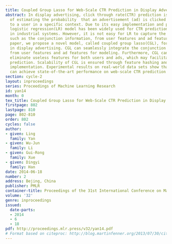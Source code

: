 ```yaml
---
title: Coupled Group Lasso for Web-Scale CTR Prediction in Display Advertising
abstract: In display advertising, click through rate(CTR) prediction is the problem
  of estimating the probability  that an advertisement (ad) is clicked when displayed
  to a user in a specific context. Due to its easy implementation and promising performance,
  logistic regression(LR) model has been widely used for CTR prediction, especially
  in industrial systems. However, it is not easy for LR to capture the nonlinear information,
  such as the conjunction information, from user features and ad features. In this
  paper, we propose a novel model, called coupled group lasso(CGL), for CTR prediction
  in display advertising. CGL can seamlessly integrate the conjunction information
  from user features and ad features for modeling. Furthermore, CGL can automatically
  eliminate useless features for both users and ads, which may facilitate fast online
  prediction. Scalability of CGL is ensured through feature hashing and distributed
  implementation. Experimental results on real-world data sets show that our CGL model
  can achieve state-of-the-art performance on web-scale CTR prediction tasks.
section: cycle-2
layout: inproceedings
series: Proceedings of Machine Learning Research
id: yan14
month: 0
tex_title: Coupled Group Lasso for Web-Scale CTR Prediction in Display Advertising
firstpage: 802
lastpage: 810
page: 802-810
order: 802
cycles: false
author:
- given: Ling
  family: Yan
- given: Wu-Jun
  family: Li
- given: Gui-Rong
  family: Xue
- given: Dingyi
  family: Han
date: 2014-06-18
number: 2
address: Bejing, China
publisher: PMLR
container-title: Proceedings of the 31st International Conference on Machine Learning
volume: '32'
genre: inproceedings
issued:
  date-parts:
  - 2014
  - 6
  - 18
pdf: http://proceedings.mlr.press/v32/yan14.pdf
# Format based on citeproc: http://blog.martinfenner.org/2013/07/30/citeproc-yaml-for-bibliographies/
---
```

